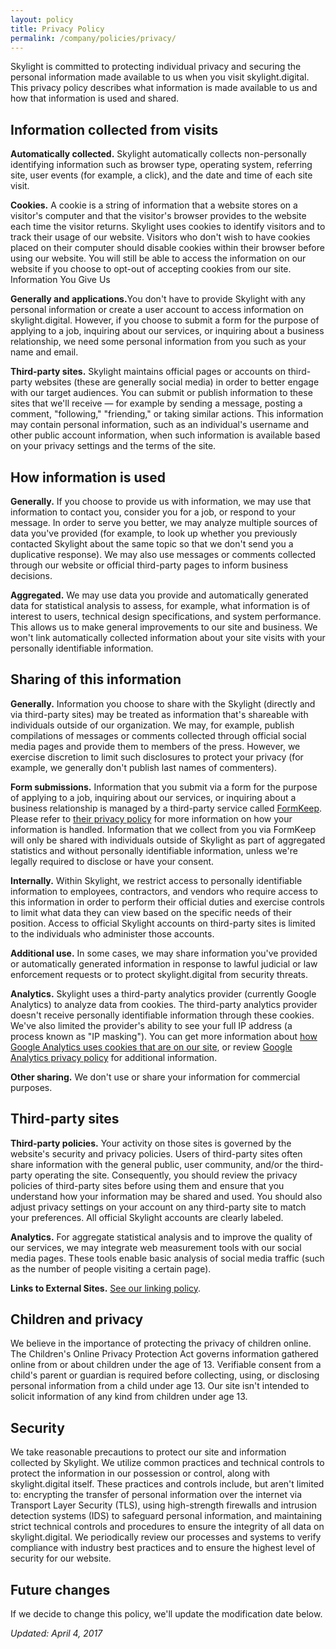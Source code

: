```yaml
---
layout: policy
title: Privacy Policy
permalink: /company/policies/privacy/
---
```


Skylight is committed to protecting individual privacy and securing the personal information made available to us when you visit skylight.digital. This privacy policy describes what information is made available to us and how that information is used and shared.

## Information collected from visits

<strong>Automatically collected.</strong> Skylight automatically collects non-personally identifying information such as browser type, operating system, referring site, user events (for example, a click), and the date and time of each site visit.

<strong>Cookies.</strong> A cookie is a string of information that a website stores on a visitor's computer and that the visitor's browser provides to the website each time the visitor returns. Skylight uses cookies to identify visitors and to track their usage of our website. Visitors who don't wish to have cookies placed on their computer should disable cookies within their browser before using our website. You will still be able to access the information on our website if you choose to opt-out of accepting cookies from our site.
Information You Give Us

<strong>Generally and applications.</strong>You don't have to provide Skylight with any personal information or create a user account to access information on skylight.digital. However, if you choose to submit a form for the purpose of applying to a job, inquiring about our services, or inquiring about a business relationship, we need some personal information from you such as your name and email.

<strong>Third-party sites.</strong> Skylight maintains official pages or accounts on third-party websites (these are generally social media) in order to better engage with our target audiences. You can submit or publish information to these sites that we'll receive &mdash; for example by sending a message, posting a comment, "following," "friending," or taking similar actions. This information may contain personal information, such as an individual's username and other public account information, when such information is available based on your privacy settings and the terms of the site.

## How information is used

<strong>Generally.</strong> If you choose to provide us with information, we may use that information to contact you, consider you for a job, or respond to your message. In order to serve you better, we may analyze multiple sources of data you've provided (for example, to look up whether you previously contacted Skylight about the same topic so that we don't send you a duplicative response). We may also use messages or comments collected through our website or official third-party pages to inform business decisions.

<strong>Aggregated.</strong> We may use data you provide and automatically generated data for statistical analysis to assess, for example, what information is of interest to users, technical design specifications, and system performance. This allows us to make general improvements to our site and business. We won't link automatically collected information about your site visits with your personally identifiable information.

## Sharing of this information

<strong>Generally.</strong> Information you choose to share with the Skylight (directly and via third-party sites) may be treated as information that's shareable with individuals outside of our organization. We may, for example, publish compilations of messages or comments collected through official social media pages and provide them to members of the press. However, we exercise discretion to limit such disclosures to protect your privacy (for example, we generally don't publish last names of commenters).

<strong>Form submissions.</strong> Information that you submit via a form for the purpose of applying to a job, inquiring about our services, or inquiring about a business relationship is managed by a third-party service called [FormKeep](https://formkeep.com/). Please refer to [their privacy policy](https://formkeep.com/privacy) for more information on how your information is handled. Information that we collect from you via FormKeep will only be shared with individuals outside of Skylight as part of aggregated statistics and without personally identifiable information, unless we're legally required to disclose or have your consent.

<strong>Internally.</strong> Within Skylight, we restrict access to personally identifiable information to employees, contractors, and vendors who require access to this information in order to perform their official duties and exercise controls to limit what data they can view based on the specific needs of their position. Access to official Skylight accounts on third-party sites is limited to the individuals who administer those accounts.

<strong>Additional use.</strong> In some cases, we may share information you've provided or automatically generated information in response to lawful judicial or law enforcement requests or to protect skylight.digital from security threats.

<strong>Analytics.</strong> Skylight uses a third-party analytics provider (currently Google Analytics) to analyze data from cookies. The third-party analytics provider doesn't receive personally identifiable information through these cookies. We've also limited the provider's ability to see your full IP address (a process known as "IP masking"). You can get more information about [how Google Analytics uses cookies that are on our site](https://www.google.com/policies/privacy/partners/), or review [Google Analytics privacy policy](https://www.google.com/intl/en/policies/privacy/) for additional information.

<strong>Other sharing.</strong> We don't use or share your information for commercial purposes.

## Third-party sites

<strong>Third-party policies.</strong> Your activity on those sites is governed by the website's security and privacy policies. Users of third-party sites often share information with the general public, user community, and/or the third-party operating the site. Consequently, you should review the privacy policies of third-party sites before using them and ensure that you understand how your information may be shared and used. You should also adjust privacy settings on your account on any third-party site to match your preferences. All official Skylight accounts are clearly labeled.

<strong>Analytics.</strong> For aggregate statistical analysis and to improve the quality of our services, we may integrate web measurement tools with our social media pages. These tools enable basic analysis of social media traffic (such as the number of people visiting a certain page).

<strong>Links to External Sites.</strong> <a href="/policies/linking/">See our linking policy</a>.

## Children and privacy

We believe in the importance of protecting the privacy of children online. The Children's Online Privacy Protection Act governs information gathered online from or about children under the age of 13. Verifiable consent from a child's parent or guardian is required before collecting, using, or disclosing personal information from a child under age 13. Our site isn't intended to solicit information of any kind from children under age 13.

## Security

We take reasonable precautions to protect our site and information collected by Skylight. We utilize common practices and technical controls to protect the information in our possession or control, along with skylight.digital itself. These practices and controls include, but aren't limited to: encrypting the transfer of personal information over the internet via Transport Layer Security (TLS), using high-strength firewalls and intrusion detection systems (IDS) to safeguard personal information, and maintaining strict technical controls and procedures to ensure the integrity of all data on skylight.digital. We periodically review our processes and systems to verify compliance with industry best practices and to ensure the highest level of security for our website.

## Future changes

If we decide to change this policy, we'll update the modification date below.

<em>Updated: April 4, 2017</em>
